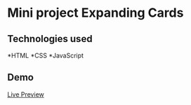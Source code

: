 # Mini project Expanding Cards

## Technologies used
*HTML
*CSS
\*JavaScript

## Demo
[Live Preview]()
